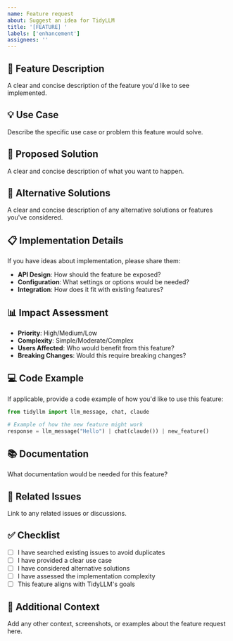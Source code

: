 ```yaml
---
name: Feature request
about: Suggest an idea for TidyLLM
title: '[FEATURE] '
labels: ['enhancement']
assignees: ''
---
```


## 🚀 Feature Description

A clear and concise description of the feature you'd like to see implemented.

## 💡 Use Case

Describe the specific use case or problem this feature would solve.

## 🎯 Proposed Solution

A clear and concise description of what you want to happen.

## 🔄 Alternative Solutions

A clear and concise description of any alternative solutions or features you've considered.

## 📋 Implementation Details

If you have ideas about implementation, please share them:

- **API Design**: How should the feature be exposed?
- **Configuration**: What settings or options would be needed?
- **Integration**: How does it fit with existing features?

## 📊 Impact Assessment

- **Priority**: High/Medium/Low
- **Complexity**: Simple/Moderate/Complex
- **Users Affected**: Who would benefit from this feature?
- **Breaking Changes**: Would this require breaking changes?

## 💻 Code Example

If applicable, provide a code example of how you'd like to use this feature:

```python
from tidyllm import llm_message, chat, claude

# Example of how the new feature might work
response = llm_message("Hello") | chat(claude()) | new_feature()
```

## 📚 Documentation

What documentation would be needed for this feature?

## 🔗 Related Issues

Link to any related issues or discussions.

## ✅ Checklist

- [ ] I have searched existing issues to avoid duplicates
- [ ] I have provided a clear use case
- [ ] I have considered alternative solutions
- [ ] I have assessed the implementation complexity
- [ ] This feature aligns with TidyLLM's goals

## 📝 Additional Context

Add any other context, screenshots, or examples about the feature request here.


